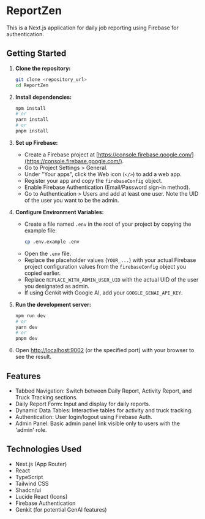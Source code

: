 # ReportZen

This is a Next.js application for daily job reporting using Firebase for authentication.

## Getting Started

1.  **Clone the repository:**
    ```bash
    git clone <repository_url>
    cd ReportZen
    ```

2.  **Install dependencies:**
    ```bash
    npm install
    # or
    yarn install
    # or
    pnpm install
    ```

3.  **Set up Firebase:**
    *   Create a Firebase project at [https://console.firebase.google.com/](https://console.firebase.google.com/).
    *   Go to Project Settings > General.
    *   Under "Your apps", click the Web icon (`</>`) to add a web app.
    *   Register your app and copy the `firebaseConfig` object.
    *   Enable Firebase Authentication (Email/Password sign-in method).
    *   Go to Authentication > Users and add at least one user. Note the UID of the user you want to be the admin.

4.  **Configure Environment Variables:**
    *   Create a file named `.env` in the root of your project by copying the example file:
        ```bash
        cp .env.example .env
        ```
    *   Open the `.env` file.
    *   Replace the placeholder values (`YOUR_...`) with your actual Firebase project configuration values from the `firebaseConfig` object you copied earlier.
    *   Replace `REPLACE_WITH_ADMIN_USER_UID` with the actual UID of the user you designated as admin.
    *   If using Genkit with Google AI, add your `GOOGLE_GENAI_API_KEY`.

5.  **Run the development server:**
    ```bash
    npm run dev
    # or
    yarn dev
    # or
    pnpm dev
    ```

6.  Open [http://localhost:9002](http://localhost:9002) (or the specified port) with your browser to see the result.

## Features

*   Tabbed Navigation: Switch between Daily Report, Activity Report, and Truck Tracking sections.
*   Daily Report Form: Input and display for daily reports.
*   Dynamic Data Tables: Interactive tables for activity and truck tracking.
*   Authentication: User login/logout using Firebase Auth.
*   Admin Panel: Basic admin panel link visible only to users with the 'admin' role.

## Technologies Used

*   Next.js (App Router)
*   React
*   TypeScript
*   Tailwind CSS
*   Shadcn/ui
*   Lucide React (Icons)
*   Firebase Authentication
*   Genkit (for potential GenAI features)
```